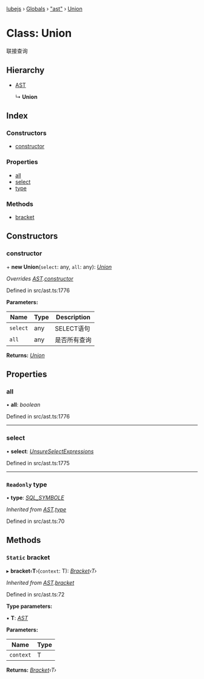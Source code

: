 [lubejs](../README.md) › [Globals](../globals.md) › ["ast"](../modules/_ast_.md) › [Union](_ast_.union.md)

# Class: Union

联接查询

## Hierarchy

* [AST](_ast_.ast.md)

  ↳ **Union**

## Index

### Constructors

* [constructor](_ast_.union.md#constructor)

### Properties

* [all](_ast_.union.md#all)
* [select](_ast_.union.md#select)
* [type](_ast_.union.md#readonly-type)

### Methods

* [bracket](_ast_.union.md#static-bracket)

## Constructors

###  constructor

\+ **new Union**(`select`: any, `all`: any): *[Union](_ast_.union.md)*

*Overrides [AST](_ast_.ast.md).[constructor](_ast_.ast.md#constructor)*

Defined in src/ast.ts:1776

**Parameters:**

Name | Type | Description |
------ | ------ | ------ |
`select` | any | SELECT语句 |
`all` | any | 是否所有查询  |

**Returns:** *[Union](_ast_.union.md)*

## Properties

###  all

• **all**: *boolean*

Defined in src/ast.ts:1776

___

###  select

• **select**: *[UnsureSelectExpressions](../modules/_ast_.md#unsureselectexpressions)*

Defined in src/ast.ts:1775

___

### `Readonly` type

• **type**: *[SQL_SYMBOLE](../enums/_constants_.sql_symbole.md)*

*Inherited from [AST](_ast_.ast.md).[type](_ast_.ast.md#readonly-type)*

Defined in src/ast.ts:70

## Methods

### `Static` bracket

▸ **bracket**‹**T**›(`context`: T): *[Bracket](_ast_.bracket.md)‹T›*

*Inherited from [AST](_ast_.ast.md).[bracket](_ast_.ast.md#static-bracket)*

Defined in src/ast.ts:72

**Type parameters:**

▪ **T**: *[AST](_ast_.ast.md)*

**Parameters:**

Name | Type |
------ | ------ |
`context` | T |

**Returns:** *[Bracket](_ast_.bracket.md)‹T›*
